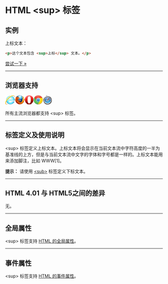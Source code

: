 # HTML &lt;sup&gt; 标签

## 实例

上标文本：

```HTML
<p>这个文本包含 <sup>上标</sup> 文本。</p> 
```

[尝试一下 »](http://www.runoob.com/try/try.php?filename=tryhtml_sup)

--------

## 浏览器支持

![Internet Explorer](images/compatible_ie.gif)![Firefox](images/compatible_firefox.gif)![Opera](images/compatible_opera.gif)![Google Chrome](images/compatible_chrome.gif)![Safari](images/compatible_safari.gif)

所有主流浏览器都支持 &lt;sup&gt; 标签。

--------

## 标签定义及使用说明

&lt;sup&gt; 标签定义上标文本。上标文本将会显示在当前文本流中字符高度的一半为基准线的上方，但是与当前文本流中文字的字体和字号都是一样的。上标文本能用来添加脚注，比如 WWW[1]。

**提示：** 请使用 [&lt;sub&gt;](119_tag-sub.md) 标签定义下标文本。

--------

## HTML 4.01 与 HTML5之间的差异

无。

--------

## 全局属性

&lt;sup&gt; 标签支持 [HTML 的全局属性](003_ref-standardattributes.md)。

--------

## 事件属性

&lt;sup&gt; 标签支持 [HTML 的事件属性](004_ref-eventattributes.md)。
